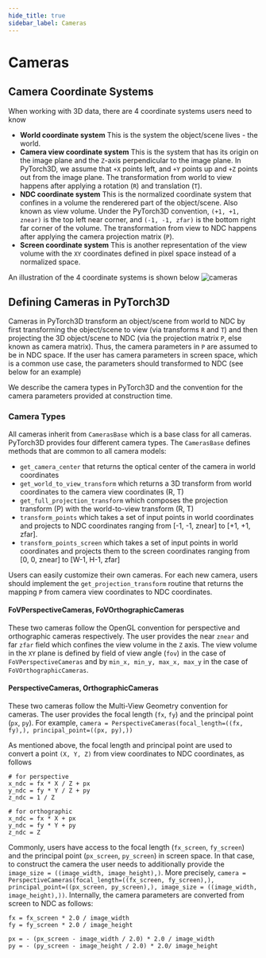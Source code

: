 ```yaml
---
hide_title: true
sidebar_label: Cameras
---
```


# Cameras

## Camera Coordinate Systems

When working with 3D data, there are 4 coordinate systems users need to know
* **World coordinate system**
This is the system the object/scene lives - the world.
* **Camera view coordinate system**
This is the system that has its origin on the image plane and the `Z`-axis perpendicular to the image plane. In PyTorch3D, we assume that `+X` points left, and `+Y` points up and `+Z` points out from the image plane. The transformation from world to view happens after applying a rotation (`R`) and translation (`T`).
* **NDC coordinate system**
This is the normalized coordinate system that confines in a volume the renderered part of the object/scene. Also known as view volume. Under the PyTorch3D convention, `(+1, +1, znear)` is the top left near corner, and `(-1, -1, zfar)` is the bottom right far corner of the volume. The transformation from view to NDC happens after applying the camera projection matrix (`P`).
* **Screen coordinate system**
This is another representation of the view volume with the `XY` coordinates defined in pixel space instead of a normalized space.

An illustration of the 4 coordinate systems is shown below
![cameras](https://user-images.githubusercontent.com/4369065/90317960-d9b8db80-dee1-11ea-8088-39c414b1e2fa.png)

## Defining Cameras in PyTorch3D

Cameras in PyTorch3D transform an object/scene from world to NDC by first transforming the object/scene to view (via transforms `R` and `T`) and then projecting the 3D object/scene to NDC (via the projection matrix `P`, else known as camera matrix). Thus, the camera parameters in `P` are assumed to be in NDC space. If the user has camera parameters in screen space, which is a common use case, the parameters should transformed to NDC (see below for an example)

We describe the camera types in PyTorch3D and the convention for the camera parameters provided at construction time.

### Camera Types

All cameras inherit from `CamerasBase` which is a base class for all cameras. PyTorch3D provides four different camera types. The `CamerasBase` defines methods that are common to all camera models:
* `get_camera_center` that returns the optical center of the camera in world coordinates
* `get_world_to_view_transform` which returns a 3D transform from world coordinates to the camera view coordinates (R, T)
* `get_full_projection_transform` which composes the projection transform (P) with the world-to-view transform (R, T)
* `transform_points` which takes a set of input points in world coordinates and projects to NDC coordinates ranging from [-1, -1, znear] to  [+1, +1, zfar].
* `transform_points_screen` which takes a set of input points in world coordinates and projects them to the screen coordinates ranging from [0, 0, znear] to [W-1, H-1, zfar]

Users can easily customize their own cameras. For each new camera, users should implement the `get_projection_transform` routine that returns the mapping `P` from camera view coordinates to NDC coordinates.

#### FoVPerspectiveCameras, FoVOrthographicCameras
These two cameras follow the OpenGL convention for perspective and orthographic cameras respectively. The user provides the near `znear` and far `zfar` field which confines the view volume in the `Z` axis. The view volume in the `XY` plane is defined by field of view angle (`fov`) in the case of `FoVPerspectiveCameras` and by `min_x, min_y, max_x, max_y` in the case of `FoVOrthographicCameras`.

#### PerspectiveCameras, OrthographicCameras
These two cameras follow the Multi-View Geometry convention for cameras. The user provides the focal length (`fx`, `fy`) and the principal point (`px`, `py`). For example, `camera = PerspectiveCameras(focal_length=((fx, fy),), principal_point=((px, py),))`

As mentioned above, the focal length and principal point are used to convert a point `(X, Y, Z)` from view coordinates to NDC coordinates, as follows

```
# for perspective
x_ndc = fx * X / Z + px
y_ndc = fy * Y / Z + py
z_ndc = 1 / Z

# for orthographic
x_ndc = fx * X + px
y_ndc = fy * Y + py
z_ndc = Z
```

Commonly, users have access to the focal length (`fx_screen`, `fy_screen`) and the principal point (`px_screen`, `py_screen`) in screen space. In that case, to construct the camera the user needs to additionally provide the `image_size = ((image_width, image_height),)`. More precisely, `camera = PerspectiveCameras(focal_length=((fx_screen, fy_screen),), principal_point=((px_screen, py_screen),), image_size = ((image_width, image_height),))`. Internally, the camera parameters are converted from screen to NDC as follows:

```
fx = fx_screen * 2.0 / image_width
fy = fy_screen * 2.0 / image_height

px = - (px_screen - image_width / 2.0) * 2.0 / image_width
py = - (py_screen - image_height / 2.0) * 2.0/ image_height
```
